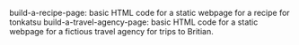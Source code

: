 build-a-recipe-page: basic HTML code for a static webpage for a recipe for tonkatsu
build-a-travel-agency-page: basic HTML code for a static webpage for a fictious travel agency for trips to Britian.
